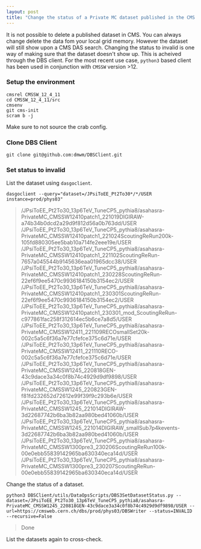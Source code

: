 ```yaml
---
layout: post
title: "Change the status of a Private MC dataset published in the CMS DAS to INVALID"
---
```


It is not possible to delete a published dataset in CMS. You can always change delete the data fom your local grid memory. However the dataset will still show upon a CMS DAS search. Changing the status to invalid is one way of making sure that the dataset doesn't show up. This is acheived through the DBS client. For the most recent use case, `python3` based client has been used in conjunction with `CMSSW` version >12.

### Setup the environment

```
cmsrel CMSSW_12_4_11
cd CMSSW_12_4_11/src
cmsenv
git cms-init
scram b -j
```

Make sure to not source the crab config. 

### Clone DBS Client

```
git clone git@github.com:dmwm/DBSClient.git
```

### Set status to invalid

List the dataset using `dasgoclient`.

```
dasgoclient --query="dataset=/JPsiToEE_Pt2To30*/*/USER instance=prod/phys03"
```

> /JPsiToEE_Pt2To30_13p6TeV_TuneCP5_pythia8/asahasra-PrivateMC_CMSSW12410patch1_221019DIGIRAW-a74b34b0dcd2a29d9f812d56a0b763dd/USER
> /JPsiToEE_Pt2To30_13p6TeV_TuneCP5_pythia8/asahasra-PrivateMC_CMSSW12410patch1_221024ScoutingReRun200k-105fd880305ee5bab10a714fe2eee19e/USER
> /JPsiToEE_Pt2To30_13p6TeV_TuneCP5_pythia8/asahasra-PrivateMC_CMSSW12410patch1_221102ScoutingReRun-7657a045544b9145636eaa01965dcc38/USER
> /JPsiToEE_Pt2To30_13p6TeV_TuneCP5_pythia8/asahasra-PrivateMC_CMSSW12410patch1_230228ScoutingReRun-22ef6f9ee5470c9936184150b3154ec2/USER
> /JPsiToEE_Pt2To30_13p6TeV_TuneCP5_pythia8/asahasra-PrivateMC_CMSSW12410patch1_230301ScoutingReRun-22ef6f9ee5470c9936184150b3154ec2/USER
> /JPsiToEE_Pt2To30_13p6TeV_TuneCP5_pythia8/asahasra-PrivateMC_CMSSW12410patch1_230301_mod_ScoutingReRun-c977861fac258f312614ec5b6ce7a8d5/USER
> /JPsiToEE_Pt2To30_13p6TeV_TuneCP5_pythia8/asahasra-PrivateMC_CMSSW12411_221109RECOsmallSet20k-002c5a5c6f36a7e77cfefce375c6d71e/USER
> /JPsiToEE_Pt2To30_13p6TeV_TuneCP5_pythia8/asahasra-PrivateMC_CMSSW12411_221110RECO-002c5a5c6f36a7e77cfefce375c6d71e/USER
> /JPsiToEE_Pt2To30_13p6TeV_TuneCP5_pythia8/asahasra-PrivateMC_CMSSW1245_220818GEN-43c9dace3a34c0f8b74c4929d9df9898/USER
> /JPsiToEE_Pt2To30_13p6TeV_TuneCP5_pythia8/asahasra-PrivateMC_CMSSW1245_220823GEN-f81fd232652d72612e99f39f9c293b6e/USER
> /JPsiToEE_Pt2To30_13p6TeV_TuneCP5_pythia8/asahasra-PrivateMC_CMSSW1245_221014DIGIRAW-3d22687742b6ba3b82aa980bed41060b/USER
> /JPsiToEE_Pt2To30_13p6TeV_TuneCP5_pythia8/asahasra-PrivateMC_CMSSW1245_221014DIGIRAW_smallSub7p4kevents-3d22687742b6ba3b82aa980bed41060b/USER
> /JPsiToEE_Pt2To30_13p6TeV_TuneCP5_pythia8/asahasra-PrivateMC_CMSSW1300pre3_230206ScoutingReRun100k-00e0ebb55839142965ba630340eca14d/USER
> /JPsiToEE_Pt2To30_13p6TeV_TuneCP5_pythia8/asahasra-PrivateMC_CMSSW1300pre3_230207ScoutingReRun-00e0ebb55839142965ba630340eca14d/USER

Change the status of a dataset.

```
python3 DBSClient/utils/DataOpsScripts/DBS3SetDatasetStatus.py --dataset=/JPsiToEE_Pt2To30_13p6TeV_TuneCP5_pythia8/asahasra-PrivateMC_CMSSW1245_220818GEN-43c9dace3a34c0f8b74c4929d9df9898/USER --url=https://cmsweb.cern.ch/dbs/prod/phys03/DBSWriter --status=INVALID --recursive=False
```
> Done

List the datasets again to cross-check.